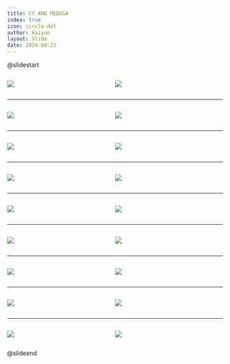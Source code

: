 ```yaml
---
title: CY AND MEDUSA
index: true
icon: circle-dot
author: Haiyue
layout: Slide
date: 2024-09-22
---
```

 
@slidestart

<div style="display:flex">
<div style="flex:1">

![](https://raw.githubusercontent.com/yclord/reading/refs/heads/master/english/Level-O/CY%20AND%20MEDUSA/001.webp)
</div>
<div style="flex:1">

![](https://raw.githubusercontent.com/yclord/reading/refs/heads/master/english/Level-O/CY%20AND%20MEDUSA/002.webp)
</div>
</div>

---

<div style="display:flex">
<div style="flex:1">

![](https://raw.githubusercontent.com/yclord/reading/refs/heads/master/english/Level-O/CY%20AND%20MEDUSA/003.webp)
</div>
<div style="flex:1">

![](https://raw.githubusercontent.com/yclord/reading/refs/heads/master/english/Level-O/CY%20AND%20MEDUSA/004.webp)
</div>
</div>

---

<div style="display:flex">
<div style="flex:1">

![](https://raw.githubusercontent.com/yclord/reading/refs/heads/master/english/Level-O/CY%20AND%20MEDUSA/005.webp)
</div>
<div style="flex:1">

![](https://raw.githubusercontent.com/yclord/reading/refs/heads/master/english/Level-O/CY%20AND%20MEDUSA/006.webp)
</div>
</div>

---

<div style="display:flex">
<div style="flex:1">

![](https://raw.githubusercontent.com/yclord/reading/refs/heads/master/english/Level-O/CY%20AND%20MEDUSA/007.webp)
</div>
<div style="flex:1">

![](https://raw.githubusercontent.com/yclord/reading/refs/heads/master/english/Level-O/CY%20AND%20MEDUSA/008.webp)
</div>
</div>

---

<div style="display:flex">
<div style="flex:1">

![](https://raw.githubusercontent.com/yclord/reading/refs/heads/master/english/Level-O/CY%20AND%20MEDUSA/009.webp)
</div>
<div style="flex:1">

![](https://raw.githubusercontent.com/yclord/reading/refs/heads/master/english/Level-O/CY%20AND%20MEDUSA/010.webp)
</div>
</div>

---

<div style="display:flex">
<div style="flex:1">

![](https://raw.githubusercontent.com/yclord/reading/refs/heads/master/english/Level-O/CY%20AND%20MEDUSA/011.webp)
</div>
<div style="flex:1">

![](https://raw.githubusercontent.com/yclord/reading/refs/heads/master/english/Level-O/CY%20AND%20MEDUSA/012.webp)
</div>
</div>

---

<div style="display:flex">
<div style="flex:1">

![](https://raw.githubusercontent.com/yclord/reading/refs/heads/master/english/Level-O/CY%20AND%20MEDUSA/013.webp)
</div>
<div style="flex:1">

![](https://raw.githubusercontent.com/yclord/reading/refs/heads/master/english/Level-O/CY%20AND%20MEDUSA/014.webp)
</div>
</div>

---

<div style="display:flex">
<div style="flex:1">

![](https://raw.githubusercontent.com/yclord/reading/refs/heads/master/english/Level-O/CY%20AND%20MEDUSA/015.webp)
</div>
<div style="flex:1">

![](https://raw.githubusercontent.com/yclord/reading/refs/heads/master/english/Level-O/CY%20AND%20MEDUSA/016.webp)
</div>
</div>

---

<div style="display:flex">
<div style="flex:1">

![](https://raw.githubusercontent.com/yclord/reading/refs/heads/master/english/Level-O/CY%20AND%20MEDUSA/017.webp)
</div>
<div style="flex:1">

![](https://raw.githubusercontent.com/yclord/reading/refs/heads/master/english/Level-O/CY%20AND%20MEDUSA/018.webp)
</div>
</div>

@slideend
